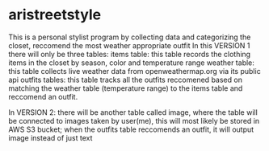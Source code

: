# aristreetstyle
This is a personal stylist program by collecting data and categorizing the closet, reccomend the most weather appropriate outfit
In this VERSION 1 there will only be three tables:
items table: this table records the clothing items in the closet by season, color and temperature range
weather table: this table collects live weather data from openweathermap.org via its public api
outfits tables: this table tracks all the outfits reccomened based on matching the weather table (temperature range) to the items table and reccomend an outfit.

In VERSION 2:
there will be another table called image, where the table will be connected to images taken by user(me), this will most likely be stored in AWS S3 bucket;
when the outfits table reccomends an outfit, it will output image instead of just text
